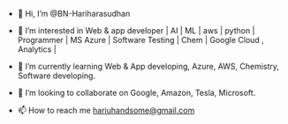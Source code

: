 - 👋 Hi, I’m @BN-Hariharasudhan
- 👀 I’m interested in 
           Web & app developer |
           AI | ML | aws | python | 
           Programmer | MS Azure |
           Software Testing | Chem |
           Google Cloud , Analytics |

- 🌱 I’m currently learning Web & App developing, Azure, AWS, Chemistry, Software developing.
- 💞️ I’m looking to collaborate on Google, Amazon, Tesla, Microsoft.
- 📫 How to reach me hariuhandsome@gmail.com

<!---
BN-Hariharasudhan/BN-Hariharasudhan is a ✨ special ✨ repository because its `README.md` (this file) appears on your GitHub profile.
You can click the Preview link to take a look at your changes.
--->
